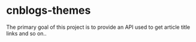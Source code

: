 # cnblogs-themes

The primary goal of this project is to provide an API used to get article title links and so on..
